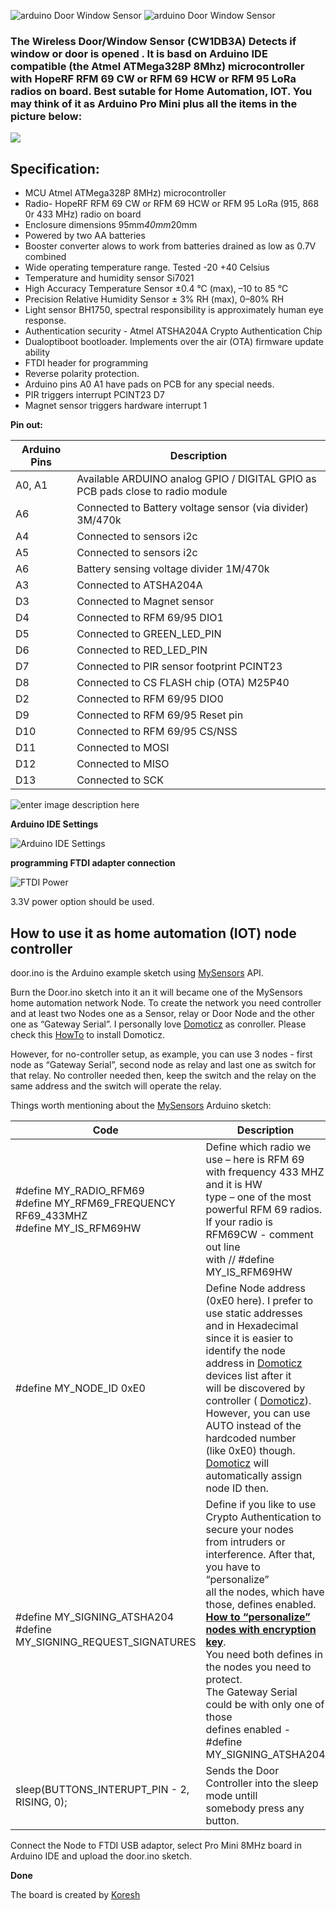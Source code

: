 ![arduino Door Window Sensor](https://github.com/EasySensors/DoorWindowSensor/blob/master/pics/DoorWindowSensor_enclosure.jpg?raw=true)
![arduino Door Window Sensor](https://github.com/EasySensors/DoorWindowSensor/blob/master/pics/PIP_window_bottom.jpg?raw=true)

### The Wireless Door/Window  Sensor (CW1DB3A) Detects if window or door is opened . It is basd on Arduino IDE compatible (the Atmel ATMega328P 8Mhz) microcontroller with HopeRF RFM 69 CW or RFM 69 HCW or RFM 95 LoRa radios on board. Best sutable for Home Automation, IOT. You may think of it as Arduino Pro Mini plus all the items in the picture below:

![](https://github.com/EasySensors/DoorWindowSensor/blob/master/pics/replace.jpg?raw=true)


## Specification: ##

 - MCU Atmel ATMega328P 8MHz) microcontroller
 - Radio- HopeRF RFM 69 CW or RFM 69 HCW or RFM 95 LoRa  (915, 868 0r 433 MHz) radio on board
 - Enclosure dimensions 95mm*40mm*20mm 
 - Powered by two AA batteries
 - Booster converter alows to work from batteries drained as low as 0.7V combined
 - Wide operating temperature range. Tested -20 +40 Celsius
  - Temperature and humidity sensor Si7021 
 - High Accuracy Temperature Sensor ±0.4 °C (max), –10 to 85 °C
 - Precision Relative Humidity Sensor ± 3% RH (max), 0–80% RH
 - Light sensor BH1750,  spectral responsibility is approximately human eye response.
 - Authentication security - Atmel ATSHA204A Crypto Authentication Chip
 - Dualoptiboot bootloader. Implements over the air (OTA) firmware update ability
 - FTDI  header for programming
 - Reverse polarity protection.
 - Arduino pins A0 A1 have pads on PCB for any special needs.
 - PIR triggers interrupt PCINT23 D7
 - Magnet sensor triggers hardware interrupt 1

**Pin out:** 


Arduino Pins|	Description
------------|--------------
A0, A1 |	Available ARDUINO analog GPIO / DIGITAL GPIO as PCB pads close to radio module
A6 |	Connected to Battery voltage sensor (via divider) 3M/470k 
A4 |	Connected to sensors i2c
A5 |	Connected to sensors i2c
A6 |	Battery sensing voltage divider 1M/470k
A3 |	Connected to  ATSHA204A
D3 |	Connected to  Magnet sensor
D4 |	Connected to RFM 69/95 DIO1 
D5 | Connected to  GREEN_LED_PIN
D6 | Connected to  RED_LED_PIN
D7 | Connected to  PIR sensor footprint PCINT23 
D8 |	Connected to CS FLASH chip (OTA) M25P40
D2 |	Connected to RFM 69/95 DIO0 
D9 | Connected to RFM 69/95 Reset pin 
D10 |	Connected to RFM 69/95 CS/NSS
D11 |	Connected to  MOSI
D12 |	Connected to  MISO
D13 |	Connected to  SCK



![enter image description here](https://github.com/EasySensors/easyPIRmultisensorsBox2/blob/master/pics/FTDIpinout.png?raw=true)

**Arduino IDE Settings**

![Arduino IDE Settings](https://github.com/EasySensors/ButtonSizeNode/blob/master/pics/IDEsettings.jpg?raw=true)




**programming FTDI adapter connection**

![FTDI Power](https://github.com/EasySensors/SwitchNode/blob/master/pics/FTDIvcc3.jpg?raw=true)


3.3V power option should be used.



How to use it as home automation (IOT) node controller
------------------------------------------------------


door.ino is the Arduino example sketch using [MySensors](https://www.mysensors.org/) API. 

Burn the Door.ino sketch into it an it will became  one of the MySensors home automation network Node. 
To create the network you need controller and at least two Nodes one as a Sensor, relay or Door Node and the other one as 
“Gateway Serial”. I personally love [Domoticz](https://domoticz.com/) as conroller. Please check this [HowTo](https://github.com/EasySensors/ButtonSizeNode/blob/master/DomoticzInstallMySensors.md) to install Domoticz.

However, for no-controller setup, as example, you can use 3 nodes - first node as “Gateway Serial”, second node as relay and last one as switch for that relay. No controller needed then, keep the switch and the relay on the same address and the switch will operate the  relay.

Things worth mentioning about the  [MySensors](https://www.mysensors.org/) Arduino sketch: 


Code |	Description
------------|--------------
#define MY_RADIO_RFM69<br>#define MY_RFM69_FREQUENCY   RF69_433MHZ<br>#define MY_IS_RFM69HW|	Define which radio we use – here is RFM 69<br>with frequency 433 MHZ and it is HW<br>type – one of the most powerful RFM 69 radios.<br>If your radio is RFM69CW - comment out line<br>with // #define MY_IS_RFM69HW 
#define MY_NODE_ID 0xE0 | Define Node address (0xE0 here). I prefer to use static addresses<br> and in Hexadecimal since it is easier to identify the node<br> address in  [Domoticz](https://domoticz.com/) devices list after it<br> will be discovered by controller ( [Domoticz](https://domoticz.com/)).<br> However, you can use AUTO instead of the hardcoded number<br> (like 0xE0) though.  [Domoticz](https://domoticz.com/) will automatically assign node ID then.
#define MY_SIGNING_ATSHA204 <br>#define  MY_SIGNING_REQUEST_SIGNATURES | Define if you like to use Crypto Authentication to secure your nodes<br> from intruders or interference. After that, you have to “personalize”<br> all the nodes, which have those, defines enabled.<br> [**How to “personalize” nodes with encryption key**](https://github.com/EasySensors/ButtonSizeNode/blob/master/SecurityPersonalizationHowTo.md).<br> You need both defines in the nodes you need to protect.<br> The Gateway Serial could be with only one of those<br> defines enabled - #define MY_SIGNING_ATSHA204
sleep(BUTTONS_INTERUPT_PIN - 2, RISING, 0); | Sends the Door Controller into the sleep mode untill<br> somebody press any button. 

Connect the Node to FTDI USB adaptor, select Pro Mini 8MHz board in Arduino IDE and upload the door.ino sketch.

**Done**


The board is created by  [Koresh](https://www.openhardware.io/user/143/projects/Koresh)
